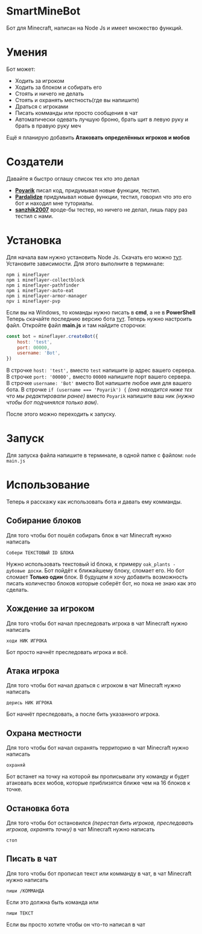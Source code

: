 # SmartMineBot
Бот для Minecraft, написан на Node Js и имеет множество функций.

# Умения
Бот может:

* Ходить за игроком
* Ходить за блоком и собирать его
* Стоять и ничего не делать
* Стоять и охранять местность(где вы напишите)
* Драться с игроками
* Писать комманды или просто сообщения в чат
* Автоматически одевать лучшую броню, брать щит в левую руку и брать в правую руку меч

Ещё я планирую добавить **Aтаковать определённых игроков и мобов**

# Создатели
Давайте я быстро оглашу список тех кто это делал
* **[Poyarik](https://github.com/poyarik)** писал код, придумывал новые функции, тестил.
* **[Pardalidze](https://github.com/Pardalidze)** придумывал новые функции, тестил, говорил что это его бот и находил мне туториалы.
* **[sanzhik2007](https://github.com/sanzhik2007)** вроде-бы тестер, но ничего не делал, лишь пару раз тестил с нами.

# Установка
Для начала вам нужно установить Node Js. Скачать его можно [тут](https://nodejs.org/en/).
Установите зависимости. Для этого выполните в терминале:

```
npm i mineflayer
npm i mineflayer-collectblock
npm i mineflayer-pathfinder
npm i mineflayer-auto-eat
npm i mineflayer-armor-manager
npv i mineflayer-pvp
```

Если вы на Windows, то команды нужно писать в **cmd**, а не в **PowerShell**
Теперь скачайте последнию версию бота [тут](https://github.com/TS-Dudes/SmartMineBot/releases).
Теперь нужно настроить файл. Откройте файл **main.js** и там найдите сторочки:

```js
const bot = mineflayer.createBot({
    host: 'test',
    port: 00000,
    username: 'Bot',
})
```

В строчке `host: 'test',` вместо `test` напишите ip адрес вашего сервера.
В строчке `port: '00000',` вместо `00000` напишите порт вашего сервера.
В строчке `username: 'Bot'` вместо Bot напишите любое имя для вашего бота.
В строчке `if (username === 'Poyarik') {` *(она находится ниже тех что мы редактировали ранее)* вместо `Poyarik` напишите ваш ник *(нужно чтобы бот подчинялся только вам)*.

После этого можно переходить к запуску.
 
# Запуск

Для запуска файла напишите в терминале, в одной папке с файлом: `node main.js`

# Использование
Теперь я расскажу как использовать бота и давать ему комманды.

## Собирание блоков

Для того чтобы бот пошёл собирать блок в чат Minecraft нужно написать
```
Собери ТЕКСТОВЫЙ ID БЛОКА
```
Нужно использовать текстовый id блока, к примеру `oak_plants - дубовые доски`. Бот пойдёт к ближайшему блоку, сломает его. Но бот сломает **Только один** блок. В будущем я хочу добавить возможность писать количество блоков которые соберёт бот, но пока не знаю как это сделать.

## Хождение за игроком

Для того чтобы бот начал преследовать игрока в чат Minecraft нужно написать
```
ходи НИК ИГРОКА
```

Бот просто начнёт преследовать игрока и всё.

## Атака игрока

Для того чтобы бот начал драться с игроком в чат Minecraft нужно написать

```
дерись НИК ИГРОКА
```

Бот начнёт преследовать, а после бить указанного игрока.

## Охрана местности

Для того чтобы бот начал охранять территорию в чат Minecraft нужно написать

```
охраняй
```

Бот встанет на точку на которой вы прописывали эту команду и будет атаковать всех мобов, которые приблизятся ближе чем на 16 блоков к точке.

## Остановка бота

Для того чтобы бот остановился *(перестал бить игроков, преследовать игроков, охранять точку)* в чат Minecraft нужно написать

```
стоп
```
## Писать в чат

Для того чтобы бот прописал текст или комманду в чат, в чат Minecraft нужно написать

```
пиши /КОММАНДА
```
Если это должна быть команда или
```
пиши ТЕКСТ
```
Если вы просто хотите чтобы он что-то написал в чат
